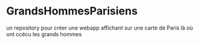 # GrandsHommesParisiens
un repository pour créer une webapp affichant sur une carte de Paris là où ont ccécu les grands hommes
